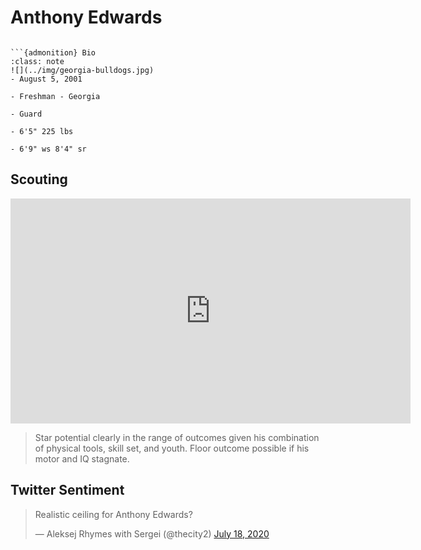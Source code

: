 Anthony Edwards
===
```{image} ../img/anthony_edwards.jpg
```

```{margin}
```{admonition} Bio
:class: note
![](../img/georgia-bulldogs.jpg)
- August 5, 2001

- Freshman - Georgia

- Guard

- 6'5" 225 lbs

- 6'9" ws 8'4" sr
```

## Scouting
<iframe width="640" height="360" src="https://www.youtube.com/embed/zLOYlzDYvBQ" frameborder="0" allow="accelerometer; autoplay; encrypted-media; gyroscope; picture-in-picture" allowfullscreen></iframe>

>Star potential clearly in the range of outcomes given his combination of physical tools, skill set, and youth. Floor outcome possible if his motor and IQ stagnate.

## Twitter Sentiment

<blockquote class="twitter-tweet"><p lang="en" dir="ltr">Realistic ceiling for Anthony Edwards?</p>&mdash; Aleksej Rhymes with Sergei (@thecity2) <a href="https://twitter.com/thecity2/status/1284527206140542977?ref_src=twsrc%5Etfw">July 18, 2020</a></blockquote> <script async src="https://platform.twitter.com/widgets.js" charset="utf-8"></script>
